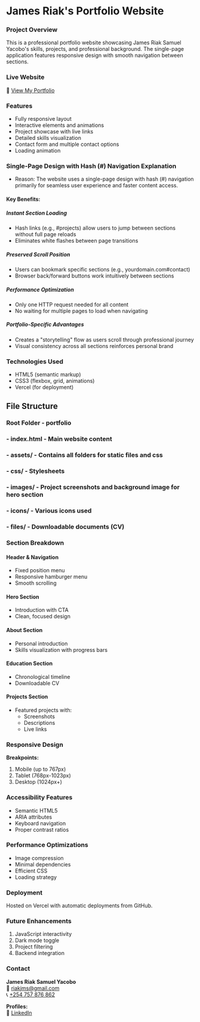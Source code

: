 # James Riak's Portfolio Website

### Project Overview
This is a professional portfolio website showcasing James Riak Samuel Yacobo's skills, projects, and professional background. The single-page application features responsive design with smooth navigation between sections.

### Live Website
🚀 [View My Portfolio](https://personal-portfolio-website-hackatho.vercel.app/)

### Features
- Fully responsive layout
- Interactive elements and animations
- Project showcase with live links
- Detailed skills visualization
- Contact form and multiple contact options
- Loading animation

### Single-Page Design with Hash (#) Navigation Explanation
- Reason: The website uses a single-page design with hash (#) navigation primarily for seamless user experience and faster content access.

#### Key Benefits:
##### Instant Section Loading
- Hash links (e.g., #projects) allow users to jump between sections without full page reloads
- Eliminates white flashes between page transitions

##### Preserved Scroll Position
- Users can bookmark specific sections (e.g., yourdomain.com#contact)
- Browser back/forward buttons work intuitively between sections

##### Performance Optimization
- Only one HTTP request needed for all content
- No waiting for multiple pages to load when navigating

##### Portfolio-Specific Advantages
- Creates a "storytelling" flow as users scroll through professional journey
- Visual consistency across all sections reinforces personal brand

### Technologies Used
- HTML5 (semantic markup)
- CSS3 (flexbox, grid, animations)
- Vercel (for deployment)

## File Structure
### Root Folder - portfolio
###     - index.html - Main website content
###     - assets/ - Contains all folders for static files and css
###         - css/ - Stylesheets
###         - images/ - Project screenshots and background image for hero section
###     - icons/ - Various icons used
###     - files/ - Downloadable documents (CV)


### Section Breakdown

#### Header & Navigation
- Fixed position menu
- Responsive hamburger menu
- Smooth scrolling

#### Hero Section
- Introduction with CTA
- Clean, focused design

#### About Section
- Personal introduction
- Skills visualization with progress bars

#### Education Section
- Chronological timeline
- Downloadable CV

#### Projects Section
- Featured projects with:
  - Screenshots
  - Descriptions
  - Live links

### Responsive Design
**Breakpoints:**
1. Mobile (up to 767px)
2. Tablet (768px-1023px)
3. Desktop (1024px+)

### Accessibility Features
- Semantic HTML5
- ARIA attributes
- Keyboard navigation
- Proper contrast ratios

### Performance Optimizations
- Image compression
- Minimal dependencies
- Efficient CSS
- Loading strategy

### Deployment
Hosted on Vercel with automatic deployments from GitHub.

### Future Enhancements
1. JavaScript interactivity
2. Dark mode toggle
3. Project filtering
4. Backend integration

### Contact
**James Riak Samuel Yacobo**  
📧 [riakjms@gmail.com](mailto:riakjms@gmail.com)  
📞 [+254 757 876 862](tel:+254757876862)  

**Profiles:**  
🔗 [LinkedIn](https://www.linkedin.com/in/james-riak-315044226/)



